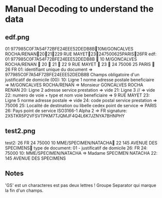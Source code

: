 # Manual Decoding to understand the data

## edf.png
01
977985C0F7A54F72BFE24EEE52DEDB8B10M/GONCALVES ROCHA/RENAN2021229 RUE MAYET23247500625PARIS26FR
edf: 01 977985C0F7A54F72BFE24EEE52DEDB8B  10 M/GONCALVES ROCHA/RENAN  20  21  22 9 RUE MAYET  23  24 75006 25 PARIS  26 FR
01: identifiant unique du document => 977985C0F7A54F72BFE24EEE52DEDB8B
Champs obligatoire d'un justificatif de domicile (00):
10: Ligne 1 norme adresse postale beneficiaire => M/GONCALVES ROCHA/RENAN => Monsieur GONCALVES ROCHA RENAN
20: Ligne 2 adresse service prestation => vide
21: Ligne 3 // => vide
22: numero de voie + type et nom voie beneficiaire => 9 RUE MAYET
23: Ligne 5 norme adresse postale => vide
24: code postal service prestation => 75006
25: Localité de destination ou libelle cedex point de service => PARIS
26: Pays point de service ISO3166-1 Alpha 2 => FR
signature: 2X5TKR5P2VFSVTPKM7TJQMJF4Q4L6K7JZNYA7BHNPHY

## test2.png

test2: 26 FR 24 75000 10 MME/SPECIMEN/NATACHA 22 145 AVENUE DES SPECIMENS
type de document: 01 - justificatif de domicile
26: FR
24: 75000
10: MME/SPECIMEN/NATACHA => Madame SPECIMEN NATACHA
22: 145 AVENUE DES SPECIMENS

## Notes

'GS' est un characteres est pas deux lettres ! Groupe Separator qui marque la fin d'un champs.
